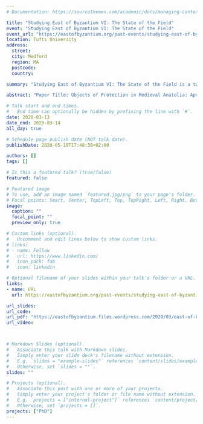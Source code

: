 ```yaml
---
# Documentation: https://sourcethemes.com/academic/docs/managing-content/

title: "Studying East of Byzantium VI: The State of the Field"
event: "Studying East of Byzantium VI: The State of the Field"
event_url: "https://eastofbyzantium.org/past-events/studying-east-of-byzantium-vi/"
location: Tufts University
address:
  street: 
  city: Medford
  region: MA
  postcode:
  country: 

summary: "Studying East of Byzantium VI: The State of the Field is a two-day workshop that intends to bring together doctoral students in North America studying the Christian East to reflect on the state of the field across its many disciplines, to share methodologies, and to discuss their research with senior specialists in the field."

abstract: "Paper Title: Objects of Protection in Medieval Anatolia: Apotropaia among the Armenians, Byzantines and Rum Seljuks"

# Talk start and end times.
#   End time can optionally be hidden by prefixing the line with `#`.
date: 2020-03-13
date_end: 2020-03-14
all_day: true

# Schedule page publish date (NOT talk date).
publishDate: 2020-05-19T17:48:38+02:00

authors: []
tags: []

# Is this a featured talk? (true/false)
featured: false

# Featured image
# To use, add an image named `featured.jpg/png` to your page's folder.
# Focal points: Smart, Center, TopLeft, Top, TopRight, Left, Right, BottomLeft, Bottom, BottomRight.
image:
  caption: ""
  focal_point: ""
  preview_only: true

# Custom links (optional).
#   Uncomment and edit lines below to show custom links.
# links:
# - name: Follow
#   url: https://www.linkedin.com/
#   icon_pack: fab
#   icon: linkedin

# Optional filename of your slides within your talk's folder or a URL.
links:
- name: URL
  url: https://eastofbyzantium.org/past-events/studying-east-of-byzantium-vi/

url_slides:
url_code: 
url_pdf: "https://eastofbyzantium.files.wordpress.com/2020/03/east-of-byzantium-vi-schedule.pdf"
url_video:



# Markdown Slides (optional).
#   Associate this talk with Markdown slides.
#   Simply enter your slide deck's filename without extension.
#   E.g. `slides = "example-slides"` references `content/slides/example-slides.md`.
#   Otherwise, set `slides = ""`.
slides: ""

# Projects (optional).
#   Associate this post with one or more of your projects.
#   Simply enter your project's folder or file name without extension.
#   E.g. `projects = ["internal-project"]` references `content/project/deep-learning/index.md`.
#   Otherwise, set `projects = []`.
projects: ["PhD"]
---
```


